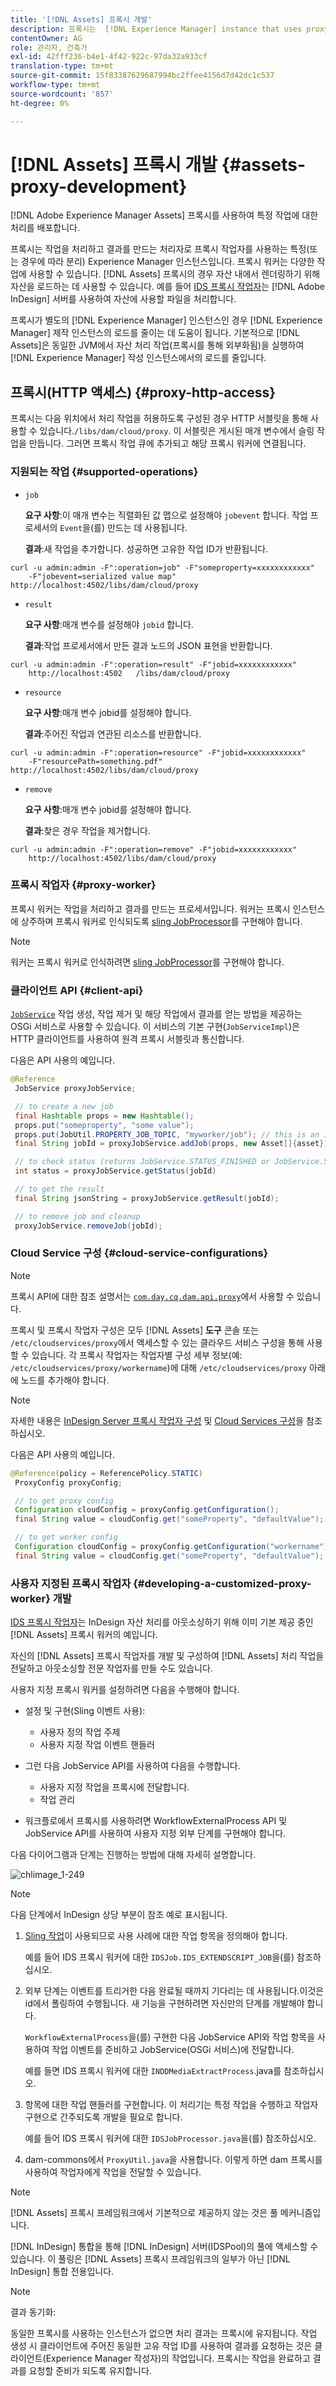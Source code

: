```yaml
---
title: '[!DNL Assets] 프록시 개발'
description: 프록시는  [!DNL Experience Manager] instance that uses proxy workers to process jobs. Learn how to configure an [!DNL Experience Manager] 프록시, 지원되는 작업, 프록시 구성 요소 및 사용자 지정 프록시 작업자 개발 방법입니다.
contentOwner: AG
role: 관리자, 건축가
exl-id: 42fff236-b4e1-4f42-922c-97da32a933cf
translation-type: tm+mt
source-git-commit: 15f83387629687994bc2ffee4156d7d42dc1c537
workflow-type: tm+mt
source-wordcount: '857'
ht-degree: 0%

---
```


# [!DNL Assets] 프록시 개발  {#assets-proxy-development}

[!DNL Adobe Experience Manager Assets] 프록시를 사용하여 특정 작업에 대한 처리를 배포합니다.

프록시는 작업을 처리하고 결과를 만드는 처리자로 프록시 작업자를 사용하는 특정(또는 경우에 따라 분리) Experience Manager 인스턴스입니다. 프록시 워커는 다양한 작업에 사용할 수 있습니다. [!DNL Assets] 프록시의 경우 자산 내에서 렌더링하기 위해 자산을 로드하는 데 사용할 수 있습니다. 예를 들어 [IDS 프록시 작업자](indesign.md)는 [!DNL Adobe InDesign] 서버를 사용하여 자산에 사용할 파일을 처리합니다.

프록시가 별도의 [!DNL Experience Manager] 인스턴스인 경우 [!DNL Experience Manager] 제작 인스턴스의 로드를 줄이는 데 도움이 됩니다. 기본적으로 [!DNL Assets]은 동일한 JVM에서 자산 처리 작업(프록시를 통해 외부화됨)을 실행하여 [!DNL Experience Manager] 작성 인스턴스에서의 로드를 줄입니다.

## 프록시(HTTP 액세스) {#proxy-http-access}

프록시는 다음 위치에서 처리 작업을 허용하도록 구성된 경우 HTTP 서블릿을 통해 사용할 수 있습니다.`/libs/dam/cloud/proxy`. 이 서블릿은 게시된 매개 변수에서 슬링 작업을 만듭니다. 그러면 프록시 작업 큐에 추가되고 해당 프록시 워커에 연결됩니다.

### 지원되는 작업 {#supported-operations}

* `job`

   **요구 사항**:이 매개 변수는 직렬화된 값 맵으로 설정해야  `jobevent` 합니다. 작업 프로세서의 `Event`을(를) 만드는 데 사용됩니다.

   **결과**:새 작업을 추가합니다. 성공하면 고유한 작업 ID가 반환됩니다.

```shell
curl -u admin:admin -F":operation=job" -F"someproperty=xxxxxxxxxxxx"
    -F"jobevent=serialized value map" http://localhost:4502/libs/dam/cloud/proxy
```

* `result`

   **요구 사항**:매개 변수를 설정해야  `jobid` 합니다.

   **결과**:작업 프로세서에서 만든 결과 노드의 JSON 표현을 반환합니다.

```shell
curl -u admin:admin -F":operation=result" -F"jobid=xxxxxxxxxxxx"
    http://localhost:4502   /libs/dam/cloud/proxy
```

* `resource`

   **요구 사항**:매개 변수 jobid를 설정해야 합니다.

   **결과**:주어진 작업과 연관된 리소스를 반환합니다.

```shell
curl -u admin:admin -F":operation=resource" -F"jobid=xxxxxxxxxxxx"
    -F"resourcePath=something.pdf" http://localhost:4502/libs/dam/cloud/proxy
```

* `remove`

   **요구 사항**:매개 변수 jobid를 설정해야 합니다.

   **결과**:찾은 경우 작업을 제거합니다.

```shell
curl -u admin:admin -F":operation=remove" -F"jobid=xxxxxxxxxxxx"
    http://localhost:4502/libs/dam/cloud/proxy
```

### 프록시 작업자 {#proxy-worker}

프록시 워커는 작업을 처리하고 결과를 만드는 프로세서입니다. 워커는 프록시 인스턴스에 상주하며 프록시 워커로 인식되도록 [sling JobProcessor](https://sling.apache.org/site/eventing-and-jobs.html)를 구현해야 합니다.

>[!NOTE]
>
>워커는 프록시 워커로 인식하려면 [sling JobProcessor](https://sling.apache.org/site/eventing-and-jobs.html)를 구현해야 합니다.

### 클라이언트 API {#client-api}

[`JobService`](https://helpx.adobe.com/experience-manager/6-5/sites/developing/using/reference-materials/javadoc/index.html) 작업 생성, 작업 제거 및 해당 작업에서 결과를 얻는 방법을 제공하는 OSGi 서비스로 사용할 수 있습니다. 이 서비스의 기본 구현(`JobServiceImpl`)은 HTTP 클라이언트를 사용하여 원격 프록시 서블릿과 통신합니다.

다음은 API 사용의 예입니다.

```java
@Reference
 JobService proxyJobService;

 // to create a new job
 final Hashtable props = new Hashtable();
 props.put("someproperty", "some value");
 props.put(JobUtil.PROPERTY_JOB_TOPIC, "myworker/job"); // this is an identifier of the worker
 final String jobId = proxyJobService.addJob(props, new Asset[]{asset});

 // to check status (returns JobService.STATUS_FINISHED or JobService.STATUS_INPROGRESS)
 int status = proxyJobService.getStatus(jobId)

 // to get the result
 final String jsonString = proxyJobService.getResult(jobId);

 // to remove job and cleanup
 proxyJobService.removeJob(jobId);
```

### Cloud Service 구성 {#cloud-service-configurations}

>[!NOTE]
>
>프록시 API에 대한 참조 설명서는 [`com.day.cq.dam.api.proxy`](https://helpx.adobe.com/experience-manager/6-5/sites/developing/using/reference-materials/javadoc/com/day/cq/dam/api/proxy/package-summary.html)에서 사용할 수 있습니다.

프록시 및 프록시 작업자 구성은 모두 [!DNL Assets] **도구** 콘솔 또는 `/etc/cloudservices/proxy`에서 액세스할 수 있는 클라우드 서비스 구성을 통해 사용할 수 있습니다. 각 프록시 작업자는 작업자별 구성 세부 정보(예: `/etc/cloudservices/proxy/workername`)에 대해 `/etc/cloudservices/proxy` 아래에 노드를 추가해야 합니다.

>[!NOTE]
>
>자세한 내용은 [InDesign Server 프록시 작업자 구성](indesign.md#configuring-the-proxy-worker-for-indesign-server) 및 [Cloud Services 구성](../sites-developing/extending-cloud-config.md)을 참조하십시오.

다음은 API 사용의 예입니다.

```java
@Reference(policy = ReferencePolicy.STATIC)
 ProxyConfig proxyConfig;

 // to get proxy config
 Configuration cloudConfig = proxyConfig.getConfiguration();
 final String value = cloudConfig.get("someProperty", "defaultValue");

 // to get worker config
 Configuration cloudConfig = proxyConfig.getConfiguration("workername");
 final String value = cloudConfig.get("someProperty", "defaultValue");
```

### 사용자 지정된 프록시 작업자 {#developing-a-customized-proxy-worker} 개발

[IDS 프록시 작업자](indesign.md)는 InDesign 자산 처리를 아웃소싱하기 위해 이미 기본 제공 중인 [!DNL Assets] 프록시 워커의 예입니다.

자신의 [!DNL Assets] 프록시 작업자를 개발 및 구성하여 [!DNL Assets] 처리 작업을 전달하고 아웃소싱할 전문 작업자를 만들 수도 있습니다.

사용자 지정 프록시 워커를 설정하려면 다음을 수행해야 합니다.

* 설정 및 구현(Sling 이벤트 사용):

   * 사용자 정의 작업 주제
   * 사용자 지정 작업 이벤트 핸들러

* 그런 다음 JobService API를 사용하여 다음을 수행합니다.

   * 사용자 지정 작업을 프록시에 전달합니다.
   * 작업 관리

* 워크플로에서 프록시를 사용하려면 WorkflowExternalProcess API 및 JobService API를 사용하여 사용자 지정 외부 단계를 구현해야 합니다.

다음 다이어그램과 단계는 진행하는 방법에 대해 자세히 설명합니다.

![chlimage_1-249](assets/chlimage_1-249.png)

>[!NOTE]
>
>다음 단계에서 InDesign 상당 부분이 참조 예로 표시됩니다.

1. [Sling 작업](https://sling.apache.org/site/eventing-and-jobs.html)이 사용되므로 사용 사례에 대한 작업 항목을 정의해야 합니다.

   예를 들어 IDS 프록시 워커에 대한 `IDSJob.IDS_EXTENDSCRIPT_JOB`을(를) 참조하십시오.

1. 외부 단계는 이벤트를 트리거한 다음 완료될 때까지 기다리는 데 사용됩니다.이것은 id에서 폴링하여 수행됩니다. 새 기능을 구현하려면 자신만의 단계를 개발해야 합니다.

   `WorkflowExternalProcess`을(를) 구현한 다음 JobService API와 작업 항목을 사용하여 작업 이벤트를 준비하고 JobService(OSGi 서비스)에 전달합니다.

   예를 들면 IDS 프록시 워커에 대한 `INDDMediaExtractProcess`.java를 참조하십시오.

1. 항목에 대한 작업 핸들러를 구현합니다. 이 처리기는 특정 작업을 수행하고 작업자 구현으로 간주되도록 개발을 필요로 합니다.

   예를 들어 IDS 프록시 워커에 대한 `IDSJobProcessor.java`을(를) 참조하십시오.

1. dam-commons에서 `ProxyUtil.java`을 사용합니다. 이렇게 하면 dam 프록시를 사용하여 작업자에게 작업을 전달할 수 있습니다.

>[!NOTE]
>
>[!DNL Assets] 프록시 프레임워크에서 기본적으로 제공하지 않는 것은 풀 메커니즘입니다.
>
>[!DNL InDesign] 통합을 통해 [!DNL InDesign] 서버(IDSPool)의 풀에 액세스할 수 있습니다. 이 풀링은 [!DNL Assets] 프록시 프레임워크의 일부가 아닌 [!DNL InDesign] 통합 전용입니다.

>[!NOTE]
>
>결과 동기화:
>
>동일한 프록시를 사용하는 인스턴스가 없으면 처리 결과는 프록시에 유지됩니다. 작업 생성 시 클라이언트에 주어진 동일한 고유 작업 ID를 사용하여 결과를 요청하는 것은 클라이언트(Experience Manager 작성자)의 작업입니다. 프록시는 작업을 완료하고 결과를 요청할 준비가 되도록 유지합니다.
